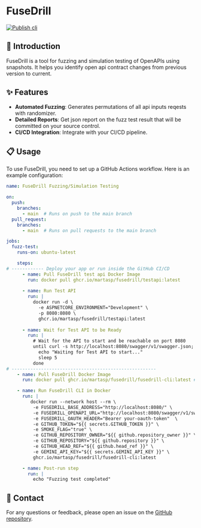 # FuseDrill

[![Publish cli](https://github.com/martasp/FuseDrill/actions/workflows/PublishFusedrillCli.yml/badge.svg?branch=main)](https://github.com/martasp/FuseDrill/actions/workflows/PublishFusedrillCli.yml)
## 🚀 Introduction

FuseDrill is a tool for fuzzing and simulation testing of OpenAPIs using snapshots. It helps you identify open api contract changes from previous version to current. 

## ✨ Features

- **Automated Fuzzing**: Generates permutations of all api inputs reqests with randomizer.
- **Detailed Reports**: Get json report on the fuzz test result that will be committed on your source control.
- **CI/CD Integration**: Integrate with your CI/CD pipeline.

## 📋 Usage

To use FuseDrill, you need to set up a GitHub Actions workflow. Here is an example configuration:

```yml
name: FuseDrill Fuzzing/Simulation Testing

on:
  push:
    branches:
      - main  # Runs on push to the main branch
  pull_request:
    branches:
      - main  # Runs on pull requests to the main branch

jobs:
  fuzz-test:
    runs-on: ubuntu-latest

    steps:
# ------------ Deploy your app or run inside the GitHub CI/CD 
      - name: Pull FuseDrill test api Docker Image
        run: docker pull ghcr.io/martasp/fusedrill/testapi:latest
        
      - name: Run Test API
        run: |
          docker run -d \
            -e ASPNETCORE_ENVIRONMENT="Development" \
            -p 8080:8080 \
            ghcr.io/martasp/fusedrill/testapi:latest
          
      - name: Wait for Test API to be Ready
        run: |
          # Wait for the API to start and be reachable on port 8080
          until curl -s http://localhost:8080/swagger/v1/swagger.json; do
            echo "Waiting for Test API to start..."
            sleep 5
          done
# ------------------------------------------------------
    - name: Pull FuseDrill Docker Image
      run: docker pull ghcr.io/martasp/fusedrill/fusedrill-cli:latest # Add docker image versioning later

    - name: Run FuseDrill CLI in Docker
      run: |
         docker run --network host --rm \
          -e FUSEDRILL_BASE_ADDRESS="http://localhost:8080/" \
          -e FUSEDRILL_OPENAPI_URL="http://localhost:8080/swagger/v1/swagger.json" \
          -e FUSEDRILL_OAUTH_HEADER="Bearer your-oauth-token"  \
          -e GITHUB_TOKEN="${{ secrets.GITHUB_TOKEN }}" \
          -e SMOKE_FLAG="true" \
          -e GITHUB_REPOSITORY_OWNER="${{ github.repository_owner }}" \
          -e GITHUB_REPOSITORY="${{ github.repository }}" \
          -e GITHUB_HEAD_REF="${{ github.head_ref }}" \
          -e GEMINI_API_KEY="${{ secrets.GEMINI_API_KEY }}" \
          ghcr.io/martasp/fusedrill/fusedrill-cli:latest

      - name: Post-run step
        run: |
          echo "Fuzzing test completed"
```

## 💬 Contact

For any questions or feedback, please open an issue on the [GitHub repository](https://github.com/martasp/FuseDrill/issues).
